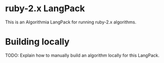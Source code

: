 # ruby-2.x LangPack

This is an Algorithmia LangPack for running ruby-2.x algorithms.

# Building locally

TODO: Explain how to manually build an algorithm locally for this LangPack.
